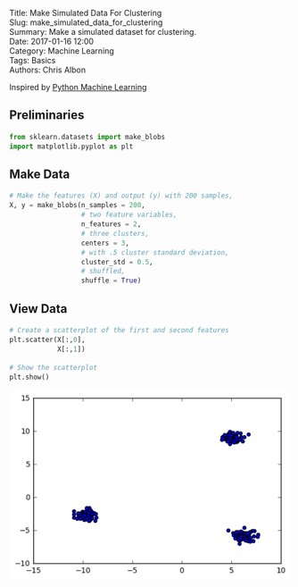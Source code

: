 Title: Make Simulated Data For Clustering  
Slug: make_simulated_data_for_clustering  
Summary: Make a simulated dataset for clustering.  
Date: 2017-01-16 12:00  
Category: Machine Learning  
Tags: Basics  
Authors: Chris Albon   

Inspired by [Python Machine Learning](http://amzn.to/2iyMbpA)

## Preliminaries


```python
from sklearn.datasets import make_blobs
import matplotlib.pyplot as plt
```

## Make Data


```python
# Make the features (X) and output (y) with 200 samples,
X, y = make_blobs(n_samples = 200,
                  # two feature variables,
                  n_features = 2,
                  # three clusters,
                  centers = 3,
                  # with .5 cluster standard deviation,
                  cluster_std = 0.5,
                  # shuffled,
                  shuffle = True)
```

## View Data


```python
# Create a scatterplot of the first and second features
plt.scatter(X[:,0],
            X[:,1])

# Show the scatterplot
plt.show()
```


![png](make_simulated_data_for_clustering_files/make_simulated_data_for_clustering_6_0.png)

